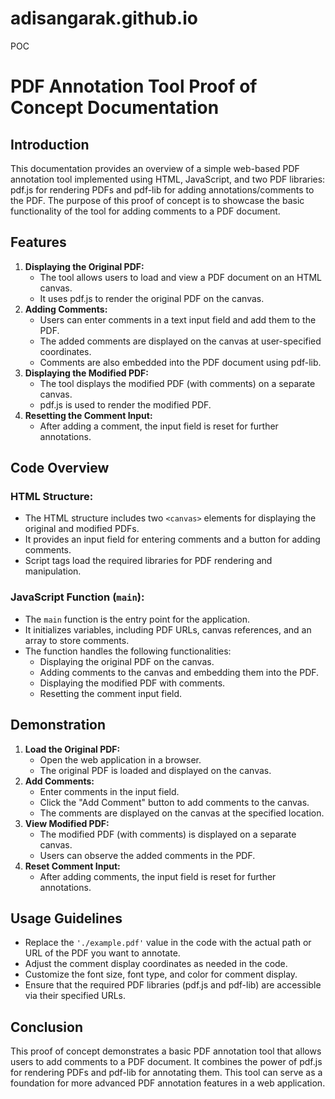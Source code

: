 # adisangarak.github.io
POC
# PDF Annotation Tool Proof of Concept Documentation

## Introduction

This documentation provides an overview of a simple web-based PDF annotation tool implemented using HTML, JavaScript, and two PDF libraries: pdf.js for rendering PDFs and pdf-lib for adding annotations/comments to the PDF. The purpose of this proof of concept is to showcase the basic functionality of the tool for adding comments to a PDF document.

## Features

1. **Displaying the Original PDF:**
   - The tool allows users to load and view a PDF document on an HTML canvas.
   - It uses pdf.js to render the original PDF on the canvas.
2. **Adding Comments:**
   - Users can enter comments in a text input field and add them to the PDF.
   - The added comments are displayed on the canvas at user-specified coordinates.
   - Comments are also embedded into the PDF document using pdf-lib.
3. **Displaying the Modified PDF:**
   - The tool displays the modified PDF (with comments) on a separate canvas.
   - pdf.js is used to render the modified PDF.
4. **Resetting the Comment Input:**
   - After adding a comment, the input field is reset for further annotations.

## Code Overview

### HTML Structure:

- The HTML structure includes two `<canvas>` elements for displaying the original and modified PDFs.
- It provides an input field for entering comments and a button for adding comments.
- Script tags load the required libraries for PDF rendering and manipulation.

### JavaScript Function (`main`):

- The `main` function is the entry point for the application.
- It initializes variables, including PDF URLs, canvas references, and an array to store comments.
- The function handles the following functionalities:
  - Displaying the original PDF on the canvas.
  - Adding comments to the canvas and embedding them into the PDF.
  - Displaying the modified PDF with comments.
  - Resetting the comment input field.

## Demonstration

1. **Load the Original PDF:**
   - Open the web application in a browser.
   - The original PDF is loaded and displayed on the canvas.
2. **Add Comments:**
   - Enter comments in the input field.
   - Click the "Add Comment" button to add comments to the canvas.
   - The comments are displayed on the canvas at the specified location.
3. **View Modified PDF:**
   - The modified PDF (with comments) is displayed on a separate canvas.
   - Users can observe the added comments in the PDF.
4. **Reset Comment Input:**
   - After adding comments, the input field is reset for further annotations.

## Usage Guidelines

- Replace the `'./example.pdf'` value in the code with the actual path or URL of the PDF you want to annotate.
- Adjust the comment display coordinates as needed in the code.
- Customize the font size, font type, and color for comment display.
- Ensure that the required PDF libraries (pdf.js and pdf-lib) are accessible via their specified URLs.

## Conclusion

This proof of concept demonstrates a basic PDF annotation tool that allows users to add comments to a PDF document. It combines the power of pdf.js for rendering PDFs and pdf-lib for annotating them. This tool can serve as a foundation for more advanced PDF annotation features in a web application.
